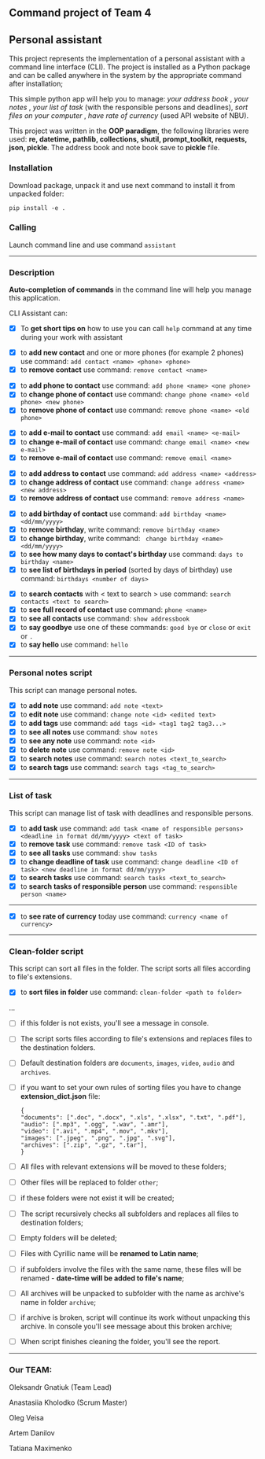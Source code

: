 ## Command project of Team 4

## Personal assistant
This project represents the implementation of a personal assistant with a command line interface (CLI). 
The project is installed as a Python package and can be called anywhere in the system by the appropriate command after installation; <p>
This simple python app will help you to manage: 
_your address book_ , _your notes_ , _your list of task_ (with the responsible persons and deadlines), _sort files on your computer_ , _have rate of currency_ (used API website of NBU).

This project was written in the **OOP paradigm**, the following libraries were used: **re, datetime, pathlib, collections, shutil, prompt_toolkit, requests, json, pickle**.
The address book and note book save to **pickle** file.


### Installation

Download package, unpack it and use next command to install it from unpacked folder:

```bush
pip install -e .
```

### Calling

Launch command line and use command `assistant`

___

### Description

**Auto-completion of commands** in the command line will help you manage this application.

CLI Assistant can:

- [x] To __get short tips on__ how to use you can call `help` command at any time during your work with assistant

<p>

- [x] to __add new contact__ and one or more phones (for example 2 phones) use command: `add contact <name> <phone> <phone>`
- [x] to __remove contact__ use command: `remove contact <name>`

<p>

- [x] to __add phone to contact__ use command: `add phone <name> <one phone>`
- [x] to __change phone of contact__ use command: `change phone <name> <old phone> <new phone>`
- [x] to __remove phone of contact__ use command: `remove phone <name> <old phone>`

<p>

- [x] to __add e-mail to contact__ use command: `add email <name> <e-mail>`
- [x] to __change e-mail of contact__ use command: `change email <name> <new e-mail>`
- [x] to __remove e-mail of contact__ use command: `remove email <name>`

<p>

- [x] to __add address to contact__ use command: ` add address <name> <address> `
- [x] to __change address of contact__ use command: ` change address <name> <new address> `
- [x] to __remove address of contact__ use command: ` remove address <name> `

<p>

- [x] to __add birthday of contact__ use command: ` add birthday <name> <dd/mm/yyyy> `
- [x] to __remove birthday__, write command: ` remove birthday <name> `
- [x] to __change birthday__, write command: ` change birthday <name> <dd/mm/yyyy>`
- [x] to __see how many days to contact's birthday__ use command: `days to birthday <name>`
- [x] to __see list of birthdays in period__ (sorted by days of birthday) use command: `birthdays <number of days>`

<p>

- [x] to __search contacts__ with < text to search > use command: `search contacts <text to search>`
- [x] to __see full record of contact__ use command: ` phone <name> `
- [x] to __see all contacts__ use command: `show addressbook`
- [x] to __say goodbye__ use one of these commands: `good bye` or `close` or `exit` or ` . `
- [x] to __say hello__ use command: `hello`

___

### Personal notes script

<p> This script can manage personal notes.</p>

- [x] to __add note__ use command:  `add note <text>`
- [x] to __edit note__ use command:  `change note <id> <edited text>`
- [x] to __add tags__ use command:  `add tags <id> <tag1 tag2 tag3...>`
- [x] to __see all notes__ use command: `show notes`
- [x] to __see any note__ use command: `note <id>`
- [x] to __delete note__ use command: `remove note <id>`
- [x] to __search notes__ use command: `search notes <text_to_search>`
- [x] to __search tags__ use command: `search tags <tag_to_search>`

___

### List of task

<p> This script can manage list of task with deadlines and responsible persons.</p>

- [x] to __add task__ use command:  `add task <name of responsible persons> <deadline in format dd/mm/yyyy> <text of task>`
- [x] to __remove task__ use command:  `remove task <ID of task>`
- [x] to __see all tasks__ use command: `show tasks`
- [x] to __change deadline of task__ use command: `change deadline <ID of task> <new deadline in format dd/mm/yyyy>`
- [x] to __search tasks__ use command: `search tasks <text_to_search>`
- [x] to __search tasks of responsible person__ use command: `responsible person <name>`

___
<p>

- [x] to __see rate of currency__ today use command: `currency <name of currency>` 


___

### Clean-folder script

<p> This script can sort all files in the folder. The script sorts all files according to file's extensions.</p>

- [x] to __sort files in folder__ use command: `clean-folder <path to folder>`

...

- [ ] if this folder is not exists, you'll see a message in console.
- [ ] The script sorts files according to file's extensions and replaces files to the destination folders.
- [ ] Default destination folders are `documents`, `images`, `video`, `audio` and `archives`.
- [ ] if you want to set your own rules of sorting files you have to change **extension_dict.json** file:

  ```text
  {
  "documents": [".doc", ".docx", ".xls", ".xlsx", ".txt", ".pdf"],
  "audio": [".mp3", ".ogg", ".wav", ".amr"],
  "video": [".avi", ".mp4", ".mov", ".mkv"],
  "images": [".jpeg", ".png", ".jpg", ".svg"],
  "archives": [".zip", ".gz", ".tar"],
  }
  ```

- [ ] All files with relevant extensions will be moved to these folders;
- [ ] Other files will be replaced to folder `other`;
- [ ] if these folders were not exist it will be created;
- [ ] The script recursively checks all subfolders and replaces all files to destination folders;
- [ ] Empty folders will be deleted;
- [ ] Files with Cyrillic name will be **renamed to Latin name**;
- [ ] if subfolders involve the files with the same name, these files will be renamed - **date-time will be added to file's name**;
- [ ] All archives will be unpacked to subfolder with the name as archive's name in folder `archive`;
- [ ] if archive is broken, script will continue its work without unpacking this archive. In console you'll see message about this broken archive;
- [ ] When script finishes cleaning the folder, you'll see the report.

___


### Our TEAM:
<p> 
Oleksandr Gnatiuk (Team Lead) <p>
Anastasiia Kholodko (Scrum Master) <p>
Oleg Veisa <p>
Artem Danilov<p>
Tatiana Maximenko

